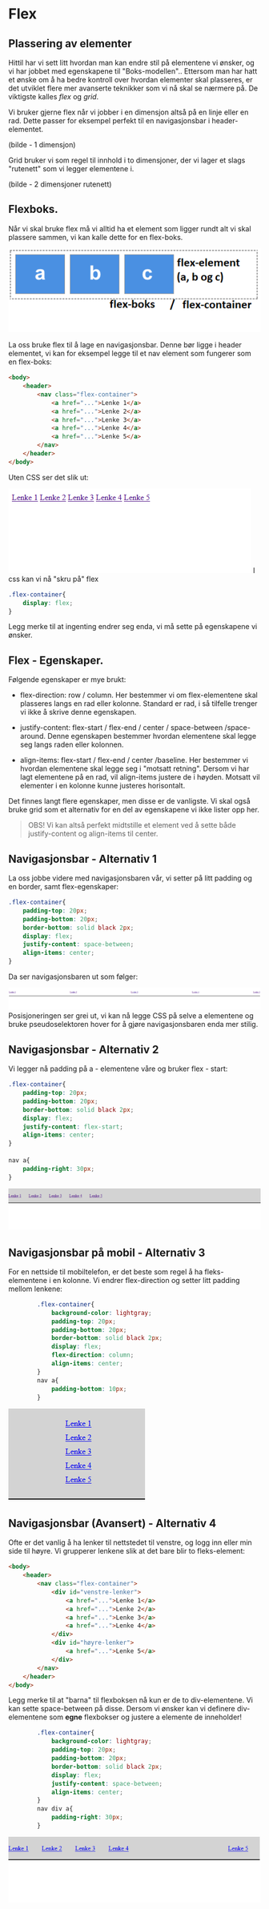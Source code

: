 # Flex

## Plassering av elementer
Hittil har vi sett litt hvordan man kan endre stil på elementene vi ønsker, og vi har jobbet med egenskapene til "Boks-modellen".. Ettersom man har hatt et ønske om å ha bedre kontroll over hvordan elementer skal plasseres, er det utviklet flere mer avanserte teknikker som vi nå skal se nærmere på. De viktigste kalles *flex* og *grid*.

Vi bruker gjerne flex når vi jobber i en dimensjon altså på en linje eller en rad. Dette passer for eksempel perfekt til en navigasjonsbar i header-elementet. 

(bilde - 1 dimensjon)

Grid bruker vi som regel til innhold i to dimensjoner, der vi lager et slags "rutenett" som vi legger elementene i.

(bilde - 2 dimensjoner rutenett)

## Flexboks.
Når vi skal bruke flex må vi alltid ha et element som ligger rundt alt vi skal plassere sammen, vi kan kalle dette for en flex-boks.

![alt text](./flexboks.png)

La oss bruke flex til å lage en navigasjonsbar. Denne bør ligge i header elementet, vi kan for eksempel legge til et nav element som fungerer som en flex-boks:

```HTML
<body>
    <header>
        <nav class="flex-container">
            <a href="...">Lenke 1</a>
            <a href="...">Lenke 2</a>
            <a href="...">Lenke 3</a>
            <a href="...">Lenke 4</a>
            <a href="...">Lenke 5</a>
        </nav>
    </header>
</body>
```
Uten CSS ser det slik ut:

![alt text](./navbar1.png)
I css kan vi nå "skru på" flex

```CSS
.flex-container{
    display: flex;
}
```

Legg merke til at ingenting endrer seg enda, vi må sette på egenskapene vi ønsker.

## Flex - Egenskaper.

Følgende egenskaper er mye brukt:

* flex-direction: row / column. Her bestemmer vi om flex-elementene skal plasseres langs en rad eller kolonne. Standard er rad, i så tilfelle trenger vi ikke å skrive denne egenskapen.

* justify-content: flex-start / flex-end / center / space-between /space-around. Denne egenskapen bestemmer hvordan elementene skal legge seg langs raden eller kolonnen.

* align-items: flex-start / flex-end / center /baseline. Her bestemmer vi hvordan elementene skal legge seg i "motsatt retning". Dersom vi har lagt elementene på en rad, vil align-items justere de i høyden. Motsatt vil elementer i en kolonne kunne justeres horisontalt. 

Det finnes langt flere egenskaper, men disse er de vanligste. Vi skal også bruke grid som et alternativ for en del av egenskapene vi ikke lister opp her.

> OBS!
> Vi kan altså perfekt midtstille et element ved å sette både justify-content og align-items til center.

## Navigasjonsbar - Alternativ 1

La oss jobbe videre med navigasjonsbaren vår, vi setter på litt padding og en border, samt flex-egenskaper:

```CSS
.flex-container{
    padding-top: 20px;
    padding-bottom: 20px;
    border-bottom: solid black 2px;
    display: flex;
    justify-content: space-between;
    align-items: center;
}
```

Da ser navigasjonsbaren ut som følger:

![alt text](./navbar2.png)
Posisjoneringen ser grei ut, vi kan nå legge CSS på selve a elementene og bruke pseudoselektoren hover for å gjøre navigasjonsbaren enda mer stilig.

## Navigasjonsbar - Alternativ 2

Vi legger nå padding på a - elementene våre og bruker flex - start:

```CSS
.flex-container{
    padding-top: 20px;
    padding-bottom: 20px;
    border-bottom: solid black 2px;
    display: flex;
    justify-content: flex-start;
    align-items: center;
}

nav a{
    padding-right: 30px;
}
```
![alt text](./navbar3.png)

## Navigasjonsbar på mobil - Alternativ 3

For en nettside til mobiltelefon, er det beste som regel å ha fleks-elementene i en kolonne. Vi endrer flex-direction og setter litt padding mellom lenkene:

```CSS
        .flex-container{
            background-color: lightgray;
            padding-top: 20px;
            padding-bottom: 20px;
            border-bottom: solid black 2px;
            display: flex;
            flex-direction: column;
            align-items: center;
        }  
        nav a{
            padding-bottom: 10px;
        }
```
![alt text](./navbar5.png)

## Navigasjonsbar (Avansert) - Alternativ 4 

Ofte er det vanlig å ha lenker til nettstedet til venstre, og logg inn eller min side til høyre. Vi grupperer lenkene slik at det bare blir to fleks-element:

```HTML
<body>
    <header>
        <nav class="flex-container">
            <div id="venstre-lenker">
                <a href="...">Lenke 1</a>
                <a href="...">Lenke 2</a>
                <a href="...">Lenke 3</a>
                <a href="...">Lenke 4</a>
            </div>
            <div id="høyre-lenker">
                <a href="...">Lenke 5</a>
            </div>
        </nav>
    </header>
</body>
```

Legg merke til at "barna" til flexboksen nå kun er de to div-elementene. Vi kan sette space-between på disse. Dersom vi ønsker kan vi definere div-elementene som **egne** flexbokser og justere a elemente de inneholder!

```CSS
        .flex-container{
            background-color: lightgray;
            padding-top: 20px;
            padding-bottom: 20px;
            border-bottom: solid black 2px;
            display: flex;
            justify-content: space-between;
            align-items: center;
        }  
        nav div a{
            padding-right: 30px;
        }
```

![alt text](./navbar4.png)


